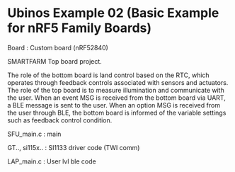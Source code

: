 Ubinos Example 02 (Basic Example for nRF5 Family Boards)
===============================================================================


Board : Custom board (nRF52840)

SMARTFARM Top board project.


The role of the bottom board is land control based on the RTC, which operates through feedback controls associated with sensors and actuators.
The role of the top board is to measure illumination and communicate with the user.
When an event MSG is received from the bottom board via UART, a BLE message is sent to the user.
When an option MSG is received from the user through BLE, the bottom board is informed of the variable settings such as feedback control condition.


SFU_main.c : main 

GT.., si115x.. : SI1133 driver code (TWI comm)

LAP_main.c : User lvl ble code
